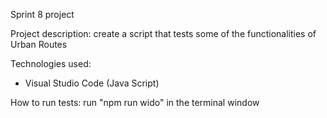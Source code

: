 Sprint 8 project

Project description: create a script that tests some of the functionalities of Urban Routes

Technologies used: 

* Visual Studio Code (Java Script)

How to run tests: run "npm run wido" in the terminal window